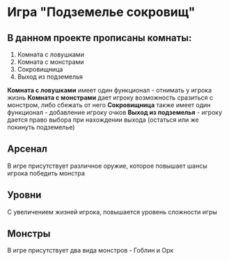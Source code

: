 Игра "Подземелье сокровищ"
==========================
В данном проекте прописаны комнаты:
-
1. Комната с ловушками
2. Комната с монстрами
3. Сокровищница
4. Выход из подземелья

**Комната с ловушками** имеет один функционал - отнимать у игрока жизнь
**Комната с монстрами** дает игроку возможность сразиться с монстром, либо сбежать от него
**Сокровищница** также имеет один функционал - добавление игроку очков
**Выход из подземелья** - игроку дается право выбора при нахождении выхода (остаться или же покинуть подземелье)

Арсенал
-
В игре присутствует различное оружие, которое повышает шансы игрока победить монстра

Уровни
-
С увеличением жизней игрока, повышается уровень сложности игры

Монстры
-
В игре присутствует два вида монстров - Гоблин и Орк


